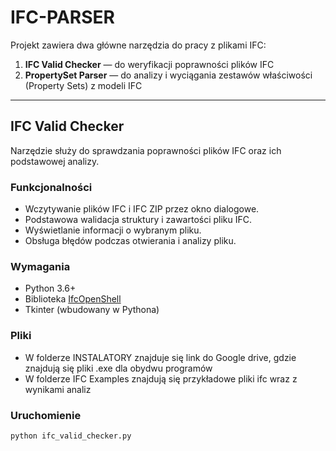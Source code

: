 # IFC-PARSER

Projekt zawiera dwa główne narzędzia do pracy z plikami IFC:

1. **IFC Valid Checker** — do weryfikacji poprawności plików IFC  
2. **PropertySet Parser** — do analizy i wyciągania zestawów właściwości (Property Sets) z modeli IFC

---

## IFC Valid Checker

Narzędzie służy do sprawdzania poprawności plików IFC oraz ich podstawowej analizy.

### Funkcjonalności

- Wczytywanie plików IFC i IFC ZIP przez okno dialogowe.
- Podstawowa walidacja struktury i zawartości pliku IFC.
- Wyświetlanie informacji o wybranym pliku.
- Obsługa błędów podczas otwierania i analizy pliku.

### Wymagania

- Python 3.6+
- Biblioteka [IfcOpenShell](https://github.com/IfcOpenShell/IfcOpenShell)
- Tkinter (wbudowany w Pythona)

### Pliki
- W folderze INSTALATORY znajduje się link do Google drive, gdzie znajdują się pliki .exe dla obydwu programów
- W folderze IFC Examples znajdują się przykładowe pliki ifc wraz z wynikami analiz

### Uruchomienie

```bash
python ifc_valid_checker.py



